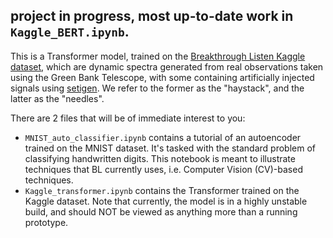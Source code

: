 ## project in progress, most up-to-date work in `Kaggle_BERT.ipynb`.

This is a Transformer model, trained on the [Breakthrough Listen Kaggle dataset](https://www.kaggle.com/c/seti-breakthrough-listen/overview/data-information), which are dynamic spectra generated from real observations taken using the Green Bank Telescope, with some containing artificially injected signals using [setigen](https://github.com/bbrzycki/setigen). We refer to the former as the "haystack", and the latter as the "needles".

There are 2 files that will be of immediate interest to you: 
*   `MNIST_auto_classifier.ipynb` contains a tutorial of an autoencoder trained on the MNIST dataset. It's tasked with the standard problem of classifying handwritten digits. This notebook is meant to illustrate techniques that BL currently uses, i.e. Computer Vision (CV)-based techniques.
*   `Kaggle_transformer.ipynb` contains the Transformer trained on the Kaggle dataset. Note that currently, the model is in a highly unstable build, and should NOT be viewed as anything more than a running prototype.
